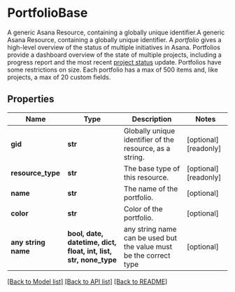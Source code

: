 # PortfolioBase

A generic Asana Resource, containing a globally unique identifier.A generic Asana Resource, containing a globally unique identifier. A *portfolio* gives a high-level overview of the status of multiple initiatives in Asana. Portfolios provide a dashboard overview of the state of multiple projects, including a progress report and the most recent [project status](/reference/project-statuses) update. Portfolios have some restrictions on size. Each portfolio has a max of 500 items and, like projects, a max of 20 custom fields.

## Properties
Name | Type | Description | Notes
------------ | ------------- | ------------- | -------------
**gid** | **str** | Globally unique identifier of the resource, as a string. | [optional] [readonly] 
**resource_type** | **str** | The base type of this resource. | [optional] [readonly] 
**name** | **str** | The name of the portfolio. | [optional] 
**color** | **str** | Color of the portfolio. | [optional] 
**any string name** | **bool, date, datetime, dict, float, int, list, str, none_type** | any string name can be used but the value must be the correct type | [optional]

[[Back to Model list]](../README.md#documentation-for-models) [[Back to API list]](../README.md#documentation-for-api-endpoints) [[Back to README]](../README.md)


